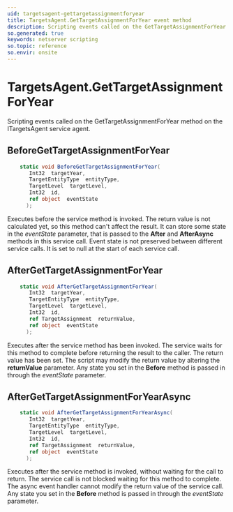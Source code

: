 ```yaml
---
uid: targetsagent-gettargetassignmentforyear
title: TargetsAgent.GetTargetAssignmentForYear event method
description: Scripting events called on the GetTargetAssignmentForYear method on the TargetsAgent service agent.
so.generated: true
keywords: netserver scripting
so.topic: reference
so.envir: onsite
---
```

# TargetsAgent.GetTargetAssignmentForYear

Scripting events called on the <see cref='M:ITargetsAgent.GetTargetAssignmentForYear'>GetTargetAssignmentForYear</see> method on the <see cref='ITargetsAgent'>ITargetsAgent</see>  service agent.

## BeforeGetTargetAssignmentForYear
```cs
    static void BeforeGetTargetAssignmentForYear(
       Int32  targetYear,
       TargetEntityType  entityType,
       TargetLevel  targetLevel,
       Int32  id,
       ref object  eventState
      );
```
Executes before the service method is invoked.
The return value is not calculated yet, so this method can't affect the result.
It can store some state in the *eventState* parameter, that is passed to the **After** and **AfterAsync** methods in this service call.
Event state is not preserved between different service calls. It is set to null at the start of each service call.
## AfterGetTargetAssignmentForYear
```cs
    static void AfterGetTargetAssignmentForYear(
       Int32  targetYear,
       TargetEntityType  entityType,
       TargetLevel  targetLevel,
       Int32  id,
       ref TargetAssignment  returnValue,
       ref object  eventState
      );
```
Executes after the service method has been invoked. The service waits for this method to complete before returning the result to the caller.
The return value has been set. The script may modify the return value by altering the **returnValue** parameter.
Any state you set in the **Before** method is passed in through the *eventState* parameter.
## AfterGetTargetAssignmentForYearAsync
```cs
    static void AfterGetTargetAssignmentForYearAsync(
       Int32  targetYear,
       TargetEntityType  entityType,
       TargetLevel  targetLevel,
       Int32  id,
       ref TargetAssignment  returnValue,
       ref object  eventState
      );
```
Executes after the service method is invoked, without waiting for the call to return.
The service call is not blocked waiting for this method to complete.
The async event handler cannot modify the return value of the service call.
Any state you set in the **Before** method is passed in through the *eventState* parameter.

